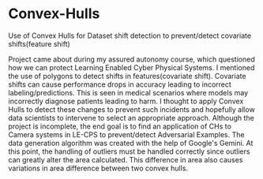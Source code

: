 # Convex-Hulls
Use of Convex Hulls for Dataset shift detection to prevent/detect covariate shifts(feature shift)

Project came about during my assured autonomy course, which questioned how we can protect Learning Enabled Cyber Physical Systems. I mentioned the use of polygons to detect shifts in features(covariate shift). Covariate shifts can cause performance drops in accuracy leading to incorrect labeling/predictions. This is seen in medical scenarios where models may incorrectly diagnose patients leading to harm. I thought to apply Convex Hulls to detect these changes to prevent such incidents and hopefully allow data scientists to intervene to select an appropriate approach. Although the project is incomplete, the end goal is to find an application of CHs to Camera systems in LE-CPS to prevent/detect Adversarial Examples. The data generation algorithm was created with the help of Google's Gemini. At this point, the handling of outliers must be handled correctly since outliers can greatly alter the area calculated. This difference in area also causes variations in area difference between two convex hulls.
